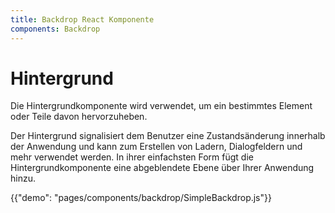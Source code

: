 ```yaml
---
title: Backdrop React Komponente
components: Backdrop
---
```


# Hintergrund

<p class="description">Die Hintergrundkomponente wird verwendet, um ein bestimmtes Element oder Teile davon hervorzuheben.</p>

Der Hintergrund signalisiert dem Benutzer eine Zustandsänderung innerhalb der Anwendung und kann zum Erstellen von Ladern, Dialogfeldern und mehr verwendet werden. In ihrer einfachsten Form fügt die Hintergrundkomponente eine abgeblendete Ebene über Ihrer Anwendung hinzu.

{{"demo": "pages/components/backdrop/SimpleBackdrop.js"}}
